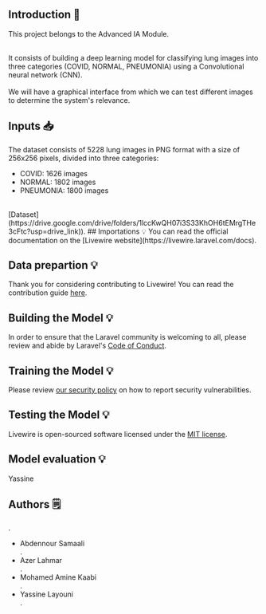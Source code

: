 

## Introduction 📜

This project belongs to the Advanced IA Module.</br></br>

It consists of building a deep learning model for classifying lung images into three categories (COVID, NORMAL, PNEUMONIA) using a Convolutional neural network (CNN).</br>
</br>
We will have a graphical interface from which we can test different images to determine the system's relevance.

## Inputs 📥
<a name="inputs"></a>
The dataset consists of 5228 lung images in PNG format with a size of 256x256 pixels, divided into three categories:
* COVID: 1626 images
* NORMAL: 1802 images
* PNEUMONIA: 1800 images
</br>
[Dataset](https://drive.google.com/drive/folders/1lccKwQH07i3S33KhOH6tEMrgTHe3cFtc?usp=drive_link)).
## Importations 💡
<a name="importations"></a>
You can read the official documentation on the [Livewire website](https://livewire.laravel.com/docs).

## Data prepartion 💡
<a name="data-prepartion"></a>

Thank you for considering contributing to Livewire! You can read the contribution guide [here](.github/CONTRIBUTING.md).

## Building the Model 💡
<a name="building-the-model"></a>

In order to ensure that the Laravel community is welcoming to all, please review and abide by Laravel's [Code of Conduct](https://laravel.com/docs/contributions#code-of-conduct).

## Training the Model 💡
<a name="training-the-model"></a>

Please review [our security policy](https://github.com/livewire/livewire/security/policy) on how to report security vulnerabilities.

## Testing the Model 💡
<a name="testing-the-model"></a>

Livewire is open-sourced software licensed under the [MIT license](LICENSE.md).

## Model evaluation 💡
<a name="model-evaluation"> </a>

Yassine

## Authors 🗒️
.</br>
<ul>
  <li>Abdennour Samaali
</li>.</br>
    <li>Azer Lahmar</li>
  .</br>
      <li>Mohamed Amine Kaabi</li>.</br>
      <li>Yassine Layouni</li>.</br>
</ul>

